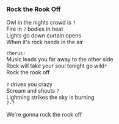 ### Rock the Rook Off
Owl in the nights crowd is `?`  
Fire in `?` bodies in heat  
Lights go down curtain opens  
When it's rock hands in the air

`chorus:`  
Music leads you far away to the other side  
Rock will take your soul tonight go wild`*`  
Rock the rook off

`?` drives you crazy  
Scream and shouts `?`  
Lightning strikes the sky is burning  
`?-?`  

We're gonna rock the rook off
